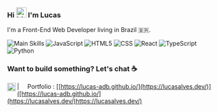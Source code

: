 ### Hi <img src="https://user-images.githubusercontent.com/1303154/88677602-1635ba80-d120-11ea-84d8-d263ba5fc3c0.gif" width="24px" alt="hi"> I'm Lucas

I'm a Front-End Web Developer living in Brazil 🇧🇷.

![Main Skills](https://img.shields.io/static/v1?label=&message=Main%20Skills:&color=111&style=flat-square)
![JavaScript](https://img.shields.io/static/v1?logo=javascript&label=&message=JavaScript&color=36465D&logoColor=AAA&style=flat-square&link=)
![HTML5](https://img.shields.io/badge/HTML-36465D?&style=flat-square&logo=css3&logoColor=AAA&link=)
![CSS](https://img.shields.io/badge/CSS-36465D?&style=flat-square&logo=css3&logoColor=AAA&link=)
![React](https://img.shields.io/static/v1?logo=react&label=&message=React&color=36465D&logoColor=AAA&style=flat-square&link=)
![TypeScript](https://img.shields.io/static/v1?logo=typescript&label=&message=TypeScript&color=36465D&logoColor=AAA&style=flat-square&link=)
![Python](https://img.shields.io/static/v1?logo=python&label=&message=Python&color=36465D&logoColor=AAA&style=flat-square&link=)

### Want to build something? Let's chat ☕

<a href="https://www.linkedin.com/in/lucasalvesbrito/">
  <img align="left" alt="Stefanie's LinkedIn" width="20px" src="https://simpleicons.now.sh/linkedin/495f7e" />
</a>


| &nbsp;&nbsp;&nbsp; Portfolio : [[https://lucas-adb.github.io/](https://lucasalves.dev/)]([https://lucas-adb.github.io/](https://lucasalves.dev/)https://lucasalves.dev/)
